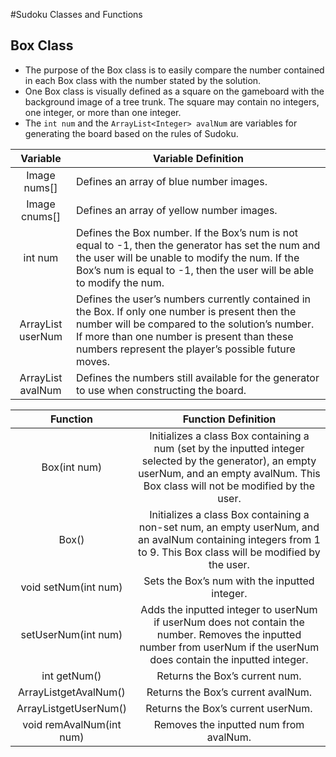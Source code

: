 #Sudoku Classes and Functions



## Box Class

- The purpose of the Box class is to easily compare the number contained in each Box class with the number stated by the solution. 
- One Box class is visually defined as a square on the gameboard with the background image of a tree trunk. The square may contain no integers, one integer, or more than one integer.
- The `int num` and the `ArrayList<Integer> avalNum` are variables for generating the board based on the rules of Sudoku.

| Variable | Variable Definition |
|:--------------------------:|---------------------------------------------------------------------------------------------------------------------------------------------------------------------------------------------------------------------------------------------------------|
| Image nums[] | Defines an array of blue number images. |
| Image cnums[] | Defines an array of yellow number images. |
| int num | Defines the Box number. If the Box’s num is not equal to -1, then the generator has set the num and the user will be unable to modify the num. If the Box’s num is equal to -1, then the user will be able to modify the num. |
| ArrayList<Integer> userNum | Defines the user’s numbers currently contained in the Box. If only one number is present then the number will be compared to the solution’s number. If more than one number is present than these numbers represent the player’s possible future moves. |
| ArrayList<Integer> avalNum | Defines the numbers still available for the generator to use when constructing the board. |


| Function | Function Definition |
|:------------------------------:|:------------------------------------------------------------------------------------------------------------------------------------------------------------------------------------------:|
| Box(int num) | Initializes a class Box containing a num (set by the inputted integer selected by the generator), an empty userNum, and an empty avalNum. This Box class will not be modified by the user. |
| Box() | Initializes a class Box containing a non-set num, an empty userNum, and an avalNum containing integers from 1 to 9. This Box class will be modified by the user. |
| void setNum(int num) | Sets the Box’s num with the inputted integer. |
| setUserNum(int num) | Adds the inputted integer to userNum if userNum does not contain the number. Removes the inputted number from userNum if the userNum does contain the inputted integer. |
| int getNum() | Returns the Box’s current num. |
| ArrayList<Integer>getAvalNum() | Returns the Box’s current avalNum. |
| ArrayList<Integer>getUserNum() | Returns the Box’s current userNum. |
| void remAvalNum(int num) | Removes the inputted num from avalNum. |